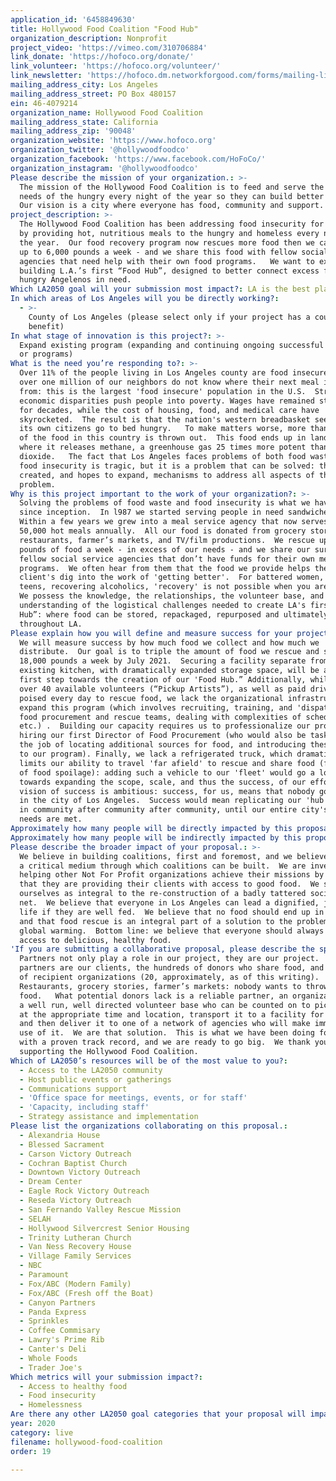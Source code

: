 ```yaml
---
application_id: '6458849630'
title: Hollywood Food Coalition "Food Hub"
organization_description: Nonprofit
project_video: 'https://vimeo.com/310706884'
link_donate: 'https://hofoco.org/donate/'
link_volunteer: 'https://hofoco.org/volunteer/'
link_newsletter: 'https://hofoco.dm.networkforgood.com/forms/mailing-list'
mailing_address_city: Los Angeles
mailing_address_street: PO Box 480157
ein: 46-4079214
organization_name: Hollywood Food Coalition
mailing_address_state: California
mailing_address_zip: '90048'
organization_website: 'https://www.hofoco.org'
organization_twitter: '@hollywoodfoodco'
organization_facebook: 'https://www.facebook.com/HoFoCo/'
organization_instagram: '@hollywoodfoodco'
Please describe the mission of your organization.: >-
  The mission of the Hollywood Food Coalition is to feed and serve the immediate
  needs of the hungry every night of the year so they can build better lives. 
  Our vision is a city where everyone has food, community and support.  
project_description: >-
  The Hollywood Food Coalition has been addressing food insecurity for 33 years
  by providing hot, nutritious meals to the hungry and homeless every night of
  the year.  Our food recovery program now rescues more food then we can serve -
  up to 6,000 pounds a week - and we share this food with fellow social service
  agencies that need help with their own food programs.   We want to expand by
  building L.A.’s first “Food Hub”, designed to better connect excess food with
  hungry Angelenos in need.    
Which LA2050 goal will your submission most impact?: LA is the best place to LIVE
In which areas of Los Angeles will you be directly working?:
  - >-
    County of Los Angeles (please select only if your project has a countywide
    benefit)
In what stage of innovation is this project?: >-
  Expand existing program (expanding and continuing ongoing successful projects
  or programs)
What is the need you’re responding to?: >-
  Over 11% of the people living in Los Angeles county are food insecure.  Well
  over one million of our neighbors do not know where their next meal is coming
  from: this is the largest 'food insecure' population in the U.S.  Structural
  economic disparities push people into poverty. Wages have remained stagnant
  for decades, while the cost of housing, food, and medical care have
  skyrocketed.  The result is that the nation's western breadbasket sees many of
  its own citizens go to bed hungry.   To make matters worse, more than a third
  of the food in this country is thrown out.  This food ends up in landfills
  where it releases methane, a greenhouse gas 25 times more potent than carbon
  dioxide.   The fact that Los Angeles faces problems of both food waste and
  food insecurity is tragic, but it is a problem that can be solved: the HFC has
  created, and hopes to expand, mechanisms to address all aspects of the
  problem. 
Why is this project important to the work of your organization?: >-
  Solving the problems of food waste and food insecurity is what we have done
  since inception.  In l987 we started serving people in need sandwiches. 
  Within a few years we grew into a meal service agency that now serves over
  50,000 hot meals annually.  All our food is donated from grocery stores,
  restaurants, farmer’s markets, and TV/film productions.  We rescue up to 6,000
  pounds of food a week - in excess of our needs - and we share our surplus with
  fellow social service agencies that don’t have funds for their own meal
  programs.  We often hear from them that the food we provide helps their
  client's dig into the work of 'getting better'.  For battered women, at risk
  teens, recovering alcoholics, 'recovery' is not possible when you are hungry. 
  We possess the knowledge, the relationships, the volunteer base, and an
  understanding of the logistical challenges needed to create LA's first “Food
  Hub”: where food can be stored, repackaged, repurposed and ultimately shared
  throughout LA. 
Please explain how you will define and measure success for your project.: >-
  We will measure success by how much food we collect and how much we
  distribute.  Our goal is to triple the amount of food we rescue and share to
  18,000 pounds a week by July 2021.  Securing a facility separate from our
  existing kitchen, with dramatically expanded storage space, will be a key
  first step towards the creation of our 'Food Hub.” Additionally, while we have
  over 40 available volunteers (“Pickup Artists”), as well as paid drivers, all
  poised every day to rescue food, we lack the organizational infrastructure to
  expand this program (which involves recruiting, training, and 'dispatching'
  food procurement and rescue teams, dealing with complexities of scheduling,
  etc.) .  Building our capacity requires us to professionalize our program by
  hiring our first Director of Food Procurement (who would also be tasked with
  the job of locating additional sources for food, and introducing these donors
  to our program). Finally, we lack a refrigerated truck, which dramatically
  limits our ability to travel 'far afield' to rescue and share food (for fear
  of food spoilage): adding such a vehicle to our 'fleet' would go a long way
  towards expanding the scope, scale, and thus the success, of our efforts.  Our
  vision of success is ambitious: success, for us, means that nobody goes hungry
  in the city of Los Angeles.  Success would mean replicating our 'hub' model,
  in community after community after community, until our entire city's food
  needs are met.
Approximately how many people will be directly impacted by this proposal?: '5000'
Approximately how many people will be indirectly impacted by this proposal?: '10000'
Please describe the broader impact of your proposal.: >-
  We believe in building coalitions, first and foremost, and we believe food is
  a critical medium through which coalitions can be built.  We are invested in
  helping other Not For Profit organizations achieve their missions by ensuring
  that they are providing their clients with access to good food.  We see
  ourselves as integral to the re-construction of a badly tattered social safety
  net.  We believe that everyone in Los Angeles can lead a dignified, joyful
  life if they are well fed.  We believe that no food should end up in landfills
  and that food rescue is an integral part of a solution to the problem of
  global warming.  Bottom line: we believe that everyone should always have
  access to delicious, healthy food.
'If you are submitting a collaborative proposal, please describe the specific role of partner organizations in the project.': >-
  Partners not only play a role in our project, they are our project.  Our
  partners are our clients, the hundreds of donors who share food, and the raft
  of recipient organizations (20, approximately, as of this writing). 
  Restaurants, grocery stories, farmer’s markets: nobody wants to throw out
  food.   What potential donors lack is a reliable partner, an organization with
  a well run, well directed volunteer base who can be counted on to pick up food
  at the appropriate time and location, transport it to a facility for sorting,
  and then deliver it to one of a network of agencies who will make immediate
  use of it.  We are that solution.  This is what we have been doing for years,
  with a proven track record, and we are ready to go big.  We thank you for
  supporting the Hollywood Food Coalition.
Which of LA2050’s resources will be of the most value to you?:
  - Access to the LA2050 community
  - Host public events or gatherings
  - Communications support
  - 'Office space for meetings, events, or for staff'
  - 'Capacity, including staff'
  - Strategy assistance and implementation
Please list the organizations collaborating on this proposal.:
  - Alexandria House
  - Blessed Sacrament
  - Carson Victory Outreach
  - Cochran Baptist Church
  - Downtown Victory Outreach
  - Dream Center
  - Eagle Rock Victory Outreach
  - Reseda Victory Outreach
  - San Fernando Valley Rescue Mission
  - SELAH
  - Hollywood Silvercrest Senior Housing
  - Trinity Lutheran Church
  - Van Ness Recovery House
  - Village Family Services
  - NBC
  - Paramount
  - Fox/ABC (Modern Family)
  - Fox/ABC (Fresh off the Boat)
  - Canyon Partners
  - Panda Express
  - Sprinkles
  - Coffee Commisary
  - Lawry's Prime Rib
  - Canter's Deli
  - Whole Foods
  - Trader Joe's
Which metrics will your submission impact?:
  - Access to healthy food
  - Food insecurity
  - Homelessness
Are there any other LA2050 goal categories that your proposal will impact?: []
year: 2020
category: live
filename: hollywood-food-coalition
order: 19

---
```

